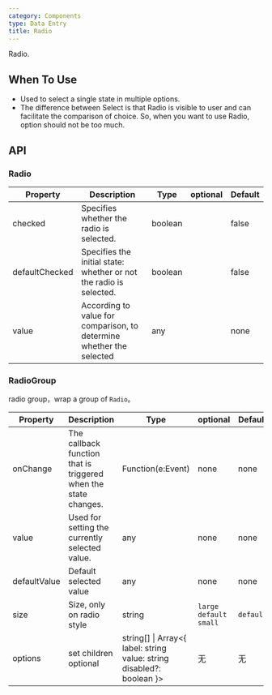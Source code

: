 ```yaml
---
category: Components
type: Data Entry
title: Radio
---
```


Radio.

## When To Use

- Used to select a single state in multiple options.
- The difference between Select is that Radio is visible to user and can facilitate the comparison of choice. So, when you want to use Radio, option should not be too much.

## API

### Radio

| Property           | Description                                     | Type       |  optional | Default |
|----------------|------------------------------------------|------------|---------|--------|
| checked | Specifies whether the radio is selected. | boolean | | false |
| defaultChecked | Specifies the initial state: whether or not the radio is selected. | boolean | | false |
| value          | According to value for comparison, to determine whether the selected        | any     |         | none     |

### RadioGroup

radio group，wrap a group of `Radio`。

| Property           | Description                             | Type              | optional | Default |
|----------------|----------------------------------|-------------------|--------|--------|
| onChange | The callback function that is triggered when the state changes. | Function(e:Event) | none     | none     |
| value | Used for setting the currently selected value. | any            | none     | none     |
| defaultValue   | Default selected value                     | any            | none     | none     |
| size           | Size, only on radio style           | string            | `large` `default` `small` | `default` |
| options        | set children optional               | string[] \| Array<{ label: string value: string disabled?: boolean }>            | 无     | 无     |
